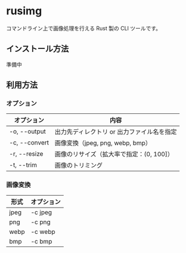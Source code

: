 # rusimg

コマンドライン上で画像処理を行える Rust 製の CLI ツールです。  

## インストール方法

準備中

## 利用方法

### オプション

|オプション|内容|
|--|--|
|-o, --output|出力先ディレクトリ or 出力ファイル名を指定|
|-c, --convert|画像変換（jpeg, png, webp, bmp）|
|-r, --resize|画像のリサイズ（拡大率で指定：(0, 100]）|
|-t, --trim|画像のトリミング|

### 画像変換

|形式|オプション|
|--|--|
|jpeg|-c jpeg|
|png|-c png|
|webp|-c webp|
|bmp|-c bmp|

   


